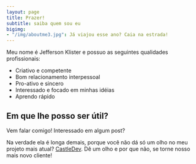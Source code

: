 ```yaml
---
layout: page
title: Prazer!
subtitle: saiba quem sou eu
bigimg:
- "/img/aboutme3.jpg": Já viajou esse ano? Caia na estrada!
---
```


Meu nome é Jefferson Klister e possuo as seguintes qualidades profissionais:

- Criativo e competente
- Bom relacionamento interpessoal
- Pro-ativo e sincero
- Interessado e focado em minhas idéias
- Aprendo rápido


## Em que lhe posso ser útil?

Vem falar comigo! Interessado em algum post? 

Na verdade ela é longa demais, porque você não dá só um olho no meu projeto mais atual? [CastleDev](http://castledevup.github.io).
Dê um olho e por que não, se torne nosso mais novo cliente!